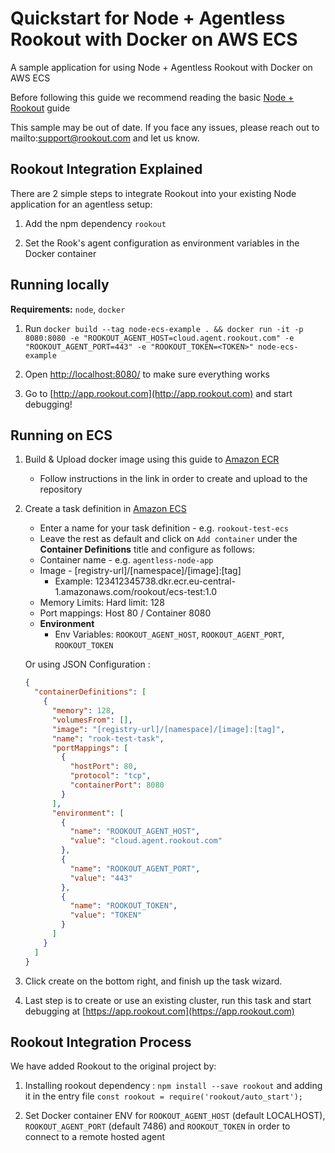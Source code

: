 # Quickstart for Node + Agentless Rookout with Docker on AWS ECS

A sample application for using Node + Agentless Rookout with Docker on AWS ECS

Before following this guide we recommend reading the basic [Node + Rookout] guide

This sample may be out of date. If you face any issues, please reach out to mailto:support@rookout.com and let us know.

## Rookout Integration Explained

There are 2 simple steps to integrate Rookout into your existing Node application for an agentless setup:

1. Add the npm dependency `rookout`

1. Set the Rook's agent configuration as environment variables in the Docker container


## Running locally
**Requirements:** `node`, `docker`

1. Run `docker build --tag node-ecs-example . && docker run -it -p 8080:8080 -e "ROOKOUT_AGENT_HOST=cloud.agent.rookout.com" -e "ROOKOUT_AGENT_PORT=443" -e "ROOKOUT_TOKEN=<TOKEN>" node-ecs-example`

1. Open [http://localhost:8080/](http://localhost:8080/) to make sure everything works

1. Go to [http://app.rookout.com](http://app.rookout.com) and start debugging! 

## Running on ECS

1. Build & Upload docker image using this guide to [Amazon ECR](https://console.aws.amazon.com/ecs/home?#/repositories/create/new)
    - Follow instructions in the link in order to create and upload to the repository
    
1. Create a task definition in [Amazon ECS](https://console.aws.amazon.com/ecs/home?#/taskDefinitions/create)
    - Enter a name for your task definition - e.g. `rookout-test-ecs`
    - Leave the rest as default and click on `Add container` under the **Container Definitions** title and configure as follows:
    - Container name - e.g. `agentless-node-app`
    - Image - [registry-url]/[namespace]/[image]:[tag]
        - Example: 123412345738.dkr.ecr.eu-central-1.amazonaws.com/rookout/ecs-test:1.0
    - Memory Limits: Hard limit: 128
    - Port mappings: Host 80 / Container 8080
    - **Environment**
        - Env Variables: `ROOKOUT_AGENT_HOST`, `ROOKOUT_AGENT_PORT`, `ROOKOUT_TOKEN`
    
    Or using JSON Configuration :
    ```json
    {
      "containerDefinitions": [
        {
          "memory": 128,
          "volumesFrom": [],
          "image": "[registry-url]/[namespace]/[image]:[tag]",
          "name": "rook-test-task",
          "portMappings": [
            {
              "hostPort": 80,
              "protocol": "tcp",
              "containerPort": 8080
            }
          ],
          "environment": [
            {
              "name": "ROOKOUT_AGENT_HOST",
              "value": "cloud.agent.rookout.com"
            },
            {
              "name": "ROOKOUT_AGENT_PORT",
              "value": "443"
            },
            {
              "name": "ROOKOUT_TOKEN",
              "value": "TOKEN"
            }
          ]
        }
      ]
    }
    ```
        
1. Click create on the bottom right, and finish up the task wizard.

1. Last step is to create or use an existing cluster, run this task and start debugging at [https://app.rookout.com](https://app.rookout.com)
    

## Rookout Integration Process
We have added Rookout to the original project by:
1. Installing rookout dependency : `npm install --save rookout` and adding it in the entry file `const rookout = require('rookout/auto_start');`
    
1. Set Docker container ENV for `ROOKOUT_AGENT_HOST` (default LOCALHOST), `ROOKOUT_AGENT_PORT` (default 7486) and `ROOKOUT_TOKEN` in order to connect to a remote hosted agent
    

[Node + Rookout]: https://docs.rookout.com/docs/rooks-setup.html

